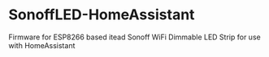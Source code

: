 # SonoffLED-HomeAssistant
Firmware for ESP8266 based itead Sonoff WiFi Dimmable LED Strip for use with HomeAssistant
